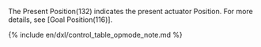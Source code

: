 The Present Position(132) indicates the present actuator Position. For more details, see [Goal Position(116)].

{% include en/dxl/control_table_opmode_note.md %}
